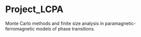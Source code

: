 # Project_LCPA
Monte Carlo methods and finite size analysis in paramagnetic-ferromagnetic models of phase transitions.
